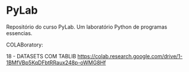# PyLab
Repositório do curso PyLab. Um laboratório Python de programas essencias.

COLABoratory: 

18 - DATASETS COM TABLIB
https://colab.research.google.com/drive/1-1BMfVBp5KqDFbtRRaux248p-oWMG8Hf
